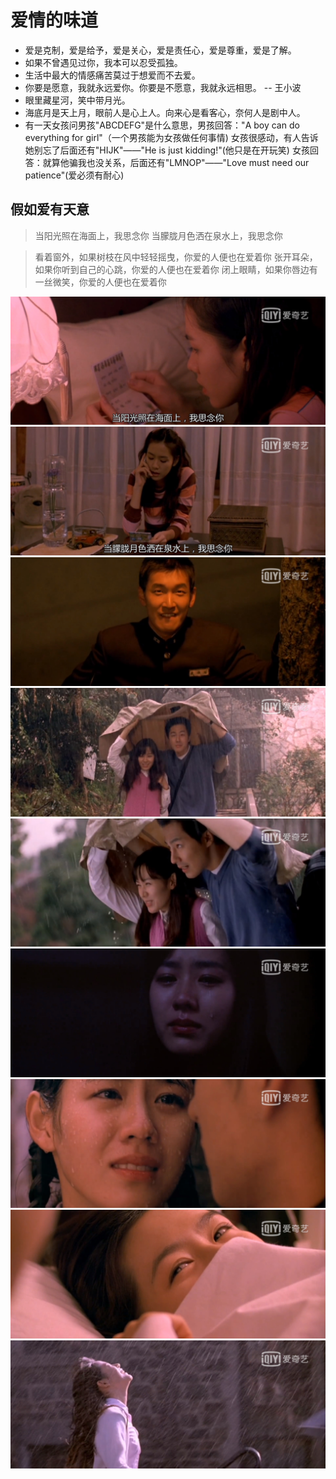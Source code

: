 # 爱情的味道

- 爱是克制，爱是给予，爱是关心，爱是责任心，爱是尊重，爱是了解。
- 如果不曾遇见过你，我本可以忍受孤独。
- 生活中最大的情感痛苦莫过于想爱而不去爱。
- 你要是愿意，我就永远爱你。你要是不愿意，我就永远相思。 -- 王小波
- 眼里藏星河，笑中带月光。
- 海底月是天上月，眼前人是心上人。向来心是看客心，奈何人是剧中人。
- 有一天女孩问男孩"ABCDEFG"是什么意思，男孩回答："A boy can do everything for girl"（一个男孩能为女孩做任何事情) 女孩很感动，有人告诉她别忘了后面还有"HIJK"――"He is just kidding!"(他只是在开玩笑) 女孩回答：就算他骗我也没关系，后面还有"LMNOP"――"Love must need our patience"(爱必须有耐心)

## 假如爱有天意

> 当阳光照在海面上，我思念你
> 当朦胧月色洒在泉水上，我思念你

> 看着窗外，如果树枝在风中轻轻摇曳，你爱的人便也在爱着你
> 张开耳朵，如果你听到自己的心跳，你爱的人便也在爱着你
> 闭上眼睛，如果你唇边有一丝微笑，你爱的人便也在爱着你

![当阳光照在海面上，我思念你](./images/当阳光照在海面上，我思念你.JPG)
![当朦胧月色洒在泉水上，我思念你](./images/当朦胧月色洒在泉水上，我思念你.JPG)
![IMG_3642](./images/IMG_3642.JPG)
![IMG_3643](./images/IMG_3643.JPG)
![IMG_3644](./images/IMG_3644.JPG)
![IMG_3645](./images/IMG_3645.JPG)
![IMG_3647](./images/IMG_3647.JPG)
![IMG_3650](./images/IMG_3650.JPG)
![IMG_3655](./images/IMG_3655.JPG)
